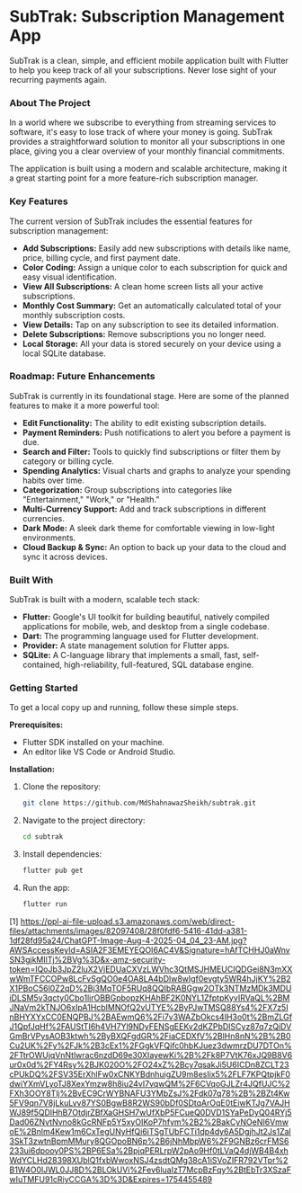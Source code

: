 # SubTrak: Subscription Management App

SubTrak is a clean, simple, and efficient mobile application built with Flutter to help you keep track of all your subscriptions. Never lose sight of your recurring payments again.

### About The Project

In a world where we subscribe to everything from streaming services to software, it's easy to lose track of where your money is going. SubTrak provides a straightforward solution to monitor all your subscriptions in one place, giving you a clear overview of your monthly financial commitments.

The application is built using a modern and scalable architecture, making it a great starting point for a more feature-rich subscription manager.

### Key Features

The current version of SubTrak includes the essential features for subscription management:

*   **Add Subscriptions:** Easily add new subscriptions with details like name, price, billing cycle, and first payment date.
*   **Color Coding:** Assign a unique color to each subscription for quick and easy visual identification.
*   **View All Subscriptions:** A clean home screen lists all your active subscriptions.
*   **Monthly Cost Summary:** Get an automatically calculated total of your monthly subscription costs.
*   **View Details:** Tap on any subscription to see its detailed information.
*   **Delete Subscriptions:** Remove subscriptions you no longer need.
*   **Local Storage:** All your data is stored securely on your device using a local SQLite database.

### Roadmap: Future Enhancements

SubTrak is currently in its foundational stage. Here are some of the planned features to make it a more powerful tool:

*   **Edit Functionality:** The ability to edit existing subscription details.
*   **Payment Reminders:** Push notifications to alert you before a payment is due.
*   **Search and Filter:** Tools to quickly find subscriptions or filter them by category or billing cycle.
*   **Spending Analytics:** Visual charts and graphs to analyze your spending habits over time.
*   **Categorization:** Group subscriptions into categories like "Entertainment," "Work," or "Health."
*   **Multi-Currency Support:** Add and track subscriptions in different currencies.
*   **Dark Mode:** A sleek dark theme for comfortable viewing in low-light environments.
*   **Cloud Backup & Sync:** An option to back up your data to the cloud and sync it across devices.

### Built With

SubTrak is built with a modern, scalable tech stack:

*   **Flutter:** Google's UI toolkit for building beautiful, natively compiled applications for mobile, web, and desktop from a single codebase.
*   **Dart:** The programming language used for Flutter development.
*   **Provider:** A state management solution for Flutter apps.
*   **SQLite:** A C-language library that implements a small, fast, self-contained, high-reliability, full-featured, SQL database engine.

### Getting Started

To get a local copy up and running, follow these simple steps.

**Prerequisites:**

*   Flutter SDK installed on your machine.
*   An editor like VS Code or Android Studio.

**Installation:**

1.  Clone the repository:
    ```bash
    git clone https://github.com/MdShahnawazSheikh/subtrak.git
    ```
2.  Navigate to the project directory:
    ```bash
    cd subtrak
    ```
3.  Install dependencies:
    ```bash
    flutter pub get
    ```
4.  Run the app:
    ```bash
    flutter run
    ```

[1] https://ppl-ai-file-upload.s3.amazonaws.com/web/direct-files/attachments/images/82097408/28f0fdf6-5416-41dd-a381-1df28fd95a24/ChatGPT-Image-Aug-4-2025-04_04_23-AM.jpg?AWSAccessKeyId=ASIA2F3EMEYEQOI6AC4V&Signature=hAfTCHHJ0aWnvSN3gjkMIlTj%2BVg%3D&x-amz-security-token=IQoJb3JpZ2luX2VjEDUaCXVzLWVhc3QtMSJHMEUCIQDGei8N3mXXwWmTFCCOPw8LcFvSgQO0e4OA8LA4bDlw8wIgf0evgty5WR4hJjKY%2B2X1PBoC56l0Z2qD%2Bj3MqTOF5RUq8QQIbRABGgw2OTk3NTMzMDk3MDUiDLSM5v3qcty0Cbo1lirOBBGpbopzKHAhBF2K0NYL1ZfptpKyvIRVaQL%2BMJNaVm2kTNJO6xIpA1HcbIMNOfQ2vUTYE%2ByPJwTMSQ88Ys4%2FX7z5InBHYXYxCC0ENQPBJ%2BAEwmQ6%2Fi7v3WAZbOkcs4IH3o0t%2BmZLGfJ1QpfJqHf%2FAUStTI6h4VH7Yl9NDyFENSgEEKv2dKZPbDISCyz87q7zQiDVGmBrVPysAOB3ktwh%2ByBXQFgdGR%2FiaCEDXfV%2BlHn8nN%2B%2B0Cu2UK%2Fy%2FJk%2B3cEx1%2FGgkVFQifc0hbKJuez3dwmrzDU7DTOn%2FTtrOWUjqVnNtlwrac6nzdD69e30XIayewKi%2B%2Fk8P7VtK76xJQ9B8V6ur0x0d%2FY4Rsy%2BJK020O%2FO24xZ%2Bcy7qsakJi5U6ICDn8ZCLT23cPUkDQ%2FSV35ErXhlFw0xCNKYBdnhuigZU9m8esIix5%2FLF7KPQtpjkF0dwiYXmVLyoTJ8XexYmzw8h8iu24vI7vqwQM%2F6CVqoGJLZr4JQfUJC%2FXh3OOY8Tlj%2BvEC9CrWYBNAFU3YMbZsJ%2Fdk07q78%2B%2BZt4Kw5FV9qn7V8jLkuLvv87YS0BgwB8R2WS90bDf0SDtqArOqE0tEiwKTJg7VAJHWJ89f5QDlHhB7OtdjrZBfXaGHSH7wUfXbP5FCueQ0DVD1SYaPeDyQ04RYj5Dad06ZNvtNvno8kGcRNFp5Y5xyOIKoP7hfym%2B2%2BakCyNOeNI6VmwoE%2Bnlm4Kew1m6CxTegUNyHfQi6iTSgTUbFCTi1dp4dy6A5DgjhJt2Js1Zal3SkT3zwtnBpmMMury8QGOpoBN6p%2B6jNhMbpW6%2F9GNBz6crFMS6233ui6dpooy0PS%2BP6ESa%2BpjqPERLrpW2pAo9Hf0tLVaQ4djWB4B4xhWdYCLHd28398XUblQ1fxbWwoxNSJ4zsdtQMg38cA1iSVoZIFR792VTpr%2B1W4O0lJWL0JJ8D%2BLOkUVi%2Fev6luaIzT7McpBzFqy%2BtEbTr3XSzaFwIuTMFU91cRiyCCGA%3D%3D&Expires=1754455489